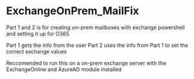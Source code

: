 # ExchangeOnPrem_MailFix
Part 1 and 2 is for creating on-prem mailboxes with exchange powershell and setting it up for O365

Part 1 gets the info from the user
Part 2 uses the info from Part 1 to set the correct exchange values

Reccomended to run this on a on-prem exchange server with the ExchangeOnline and AzureAD module installed
